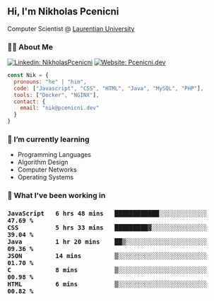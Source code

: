 <h2>Hi, I'm Nikholas Pcenicni</h2>
<p>
  Computer Scientist @ <a href="https://laurentian.ca/">Laurentian University</a><br>
</p>

<h3>🧑🏻 About Me</h3>

[![Linkedin: NikholasPcenicni](https://img.shields.io/badge/-NikholasPcenicni-blue?style=flat-square&logo=Linkedin&logoColor=white&link=https://www.linkedin.com/in/nikholaspcenicni/)](https://www.linkedin.com/in/nikholaspcenicni/)
[![Website: Pcenicni.dev](https://img.shields.io/badge/Pcenicni.dev-000000?style=flat-square&logo=About.me&logoColor=white&link=https://www.pcenicni.dev/)](https://www.pcenicni.dev/)


```javascript
const Nik = {
  pronouns: "he" | "him",
  code: ["Javascript", "CSS", "HTML", "Java", "MySQL", "PHP"],
  tools: ["Docker", "NGINX"],
  contact: {
    email: "nik@pcenicni.dev"
  } 
}
```

<h3>🌱 I’m currently learning</h3>
<ul>
  <li>Programming Languages</li>
  <li>Algorithm Design</li>
  <li>Computer Networks</li>
  <li>Operating Systems</li>
 </ul>

<h3>🔨 What I've been working in<h3>

<!--START_SECTION:waka-->

```text
JavaScript   6 hrs 48 mins   ████████████░░░░░░░░░░░░░   47.69 %
CSS          5 hrs 33 mins   █████████▓░░░░░░░░░░░░░░░   39.04 %
Java         1 hr 20 mins    ██▒░░░░░░░░░░░░░░░░░░░░░░   09.36 %
JSON         14 mins         ▒░░░░░░░░░░░░░░░░░░░░░░░░   01.70 %
C            8 mins          ▒░░░░░░░░░░░░░░░░░░░░░░░░   00.98 %
HTML         6 mins          ▒░░░░░░░░░░░░░░░░░░░░░░░░   00.82 %
```

<!--END_SECTION:waka-->
  
  
  <!--
**nikpcenicni/nikpcenicni** is a ✨ _special_ ✨ repository because its `README.md` (this file) appears on your GitHub profile.

Here are some ideas to get you started:

- 🔭 I’m currently working on ...
- 👯 I’m looking to collaborate on ...
- 🤔 I’m looking for help with ...
- 💬 Ask me about ...
- 📫 How to reach me: ...
- ⚡ Fun fact: ...
-->
